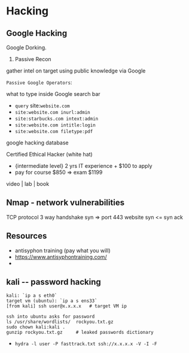 
# Hacking 

## Google Hacking

Google Dorking. 

1. Passive Recon 

gather intel on target using public knowledge via Google

`Passive Google Operators`:

what to type inside Google search bar

- `query` site:`website.com`
- `site:website.com inurl:admin`
- `site:starbucks.com intext:admin`
- `site:website.com intitle:login`
- `site:website.com filetype:pdf`


google hacking database


Certified Ethical Hacker (white hat)

- {intermediate level} 2 yrs IT experience + $100 to apply
- pay for course $850 => exam $1199

video | lab | book 


## Nmap - network vulnerabilities

TCP protocol 
3 way handshake
syn => port 443  website
syn <= syn ack 



## Resources

- antisyphon training  (pay what you will)
- https://www.antisyphontraining.com/
- 


## kali -- password hacking

```
kali: `ip a s eth0`
target vm (ubuntu): `ip a s ens33`    
[from kali] ssh user@x.x.x.x   # target VM ip

```


```
ssh into ubuntu asks for password
ls /usr/share/wordlists/  rockyou.txt.gz
sudo chown kali:kali .
gunzip rockyou.txt.gz     # leaked passwords dictionary
```



- `hydra -l user -P fasttrack.txt ssh://x.x.x.x -V -I -F`




